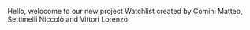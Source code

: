 Hello, welocome to our new project Watchlist created by
Comini Matteo, Settimelli Niccolò and Vittori Lorenzo
